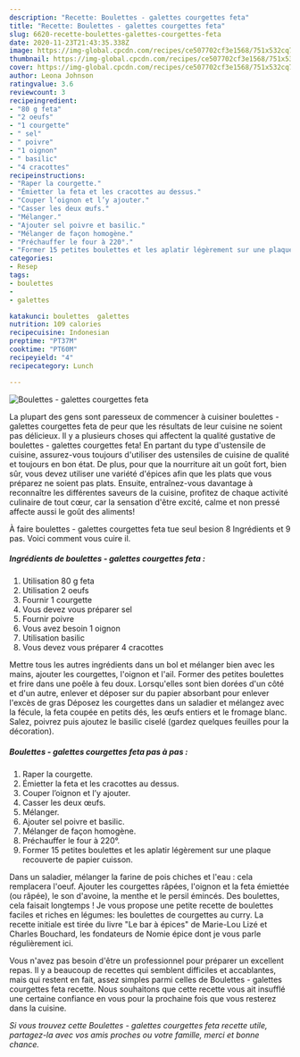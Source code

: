 ```yaml
---
description: "Recette: Boulettes - galettes courgettes feta"
title: "Recette: Boulettes - galettes courgettes feta"
slug: 6620-recette-boulettes-galettes-courgettes-feta
date: 2020-11-23T21:43:35.338Z
image: https://img-global.cpcdn.com/recipes/ce507702cf3e1568/751x532cq70/boulettes-galettes-courgettes-feta-photo-principale-de-la-recette.jpg
thumbnail: https://img-global.cpcdn.com/recipes/ce507702cf3e1568/751x532cq70/boulettes-galettes-courgettes-feta-photo-principale-de-la-recette.jpg
cover: https://img-global.cpcdn.com/recipes/ce507702cf3e1568/751x532cq70/boulettes-galettes-courgettes-feta-photo-principale-de-la-recette.jpg
author: Leona Johnson
ratingvalue: 3.6
reviewcount: 3
recipeingredient:
- "80 g feta"
- "2 oeufs"
- "1 courgette"
- " sel"
- " poivre"
- "1 oignon"
- " basilic"
- "4 cracottes"
recipeinstructions:
- "Raper la courgette."
- "Émietter la feta et les cracottes au dessus."
- "Couper l’oignon et l’y ajouter."
- "Casser les deux œufs."
- "Mélanger."
- "Ajouter sel poivre et basilic."
- "Mélanger de façon homogène."
- "Préchauffer le four à 220°."
- "Former 15 petites boulettes et les aplatir légèrement sur une plaque recouverte de papier cuisson."
categories:
- Resep
tags:
- boulettes
- 
- galettes

katakunci: boulettes  galettes 
nutrition: 109 calories
recipecuisine: Indonesian
preptime: "PT37M"
cooktime: "PT60M"
recipeyield: "4"
recipecategory: Lunch

---
```



![Boulettes - galettes courgettes feta](https://img-global.cpcdn.com/recipes/ce507702cf3e1568/751x532cq70/boulettes-galettes-courgettes-feta-photo-principale-de-la-recette.jpg)

La plupart des gens sont paresseux de commencer à cuisiner boulettes - galettes courgettes feta de peur que les résultats de leur cuisine ne soient pas délicieux. Il y a plusieurs choses qui affectent la qualité gustative de boulettes - galettes courgettes feta! En partant du type d'ustensile de cuisine, assurez-vous toujours d'utiliser des ustensiles de cuisine de qualité et toujours en bon état. De plus, pour que la nourriture ait un goût fort, bien sûr, vous devez utiliser une variété d'épices afin que les plats que vous préparez ne soient pas plats. Ensuite, entraînez-vous davantage à reconnaître les différentes saveurs de la cuisine, profitez de chaque activité culinaire de tout cœur, car la sensation d'être excité, calme et non pressé affecte aussi le goût des aliments!

<!--inarticleads1-->

À faire boulettes - galettes courgettes feta tue seul besion 8 Ingrédients et 9 pas. Voici comment vous cuire il.

##### Ingrédients de boulettes - galettes courgettes feta :

1. Utilisation 80 g feta
1. Utilisation 2 oeufs
1. Fournir 1 courgette
1. Vous devez vous préparer  sel
1. Fournir  poivre
1. Vous avez besoin 1 oignon
1. Utilisation  basilic
1. Vous devez vous préparer 4 cracottes


Mettre tous les autres ingrédients dans un bol et mélanger bien avec les mains, ajouter les courgettes, l&#39;oignon et l&#39;ail. Former des petites boulettes et frire dans une poêle à feu doux. Lorsqu&#39;elles sont bien dorées d&#39;un côté et d&#39;un autre, enlever et déposer sur du papier absorbant pour enlever l&#39;excès de gras Déposez les courgettes dans un saladier et mélangez avec la fécule, la feta coupée en petits dés, les œufs entiers et le fromage blanc. Salez, poivrez puis ajoutez le basilic ciselé (gardez quelques feuilles pour la décoration). 

<!--inarticleads2-->

##### Boulettes - galettes courgettes feta pas à pas :

1. Raper la courgette.
1. Émietter la feta et les cracottes au dessus.
1. Couper l’oignon et l’y ajouter.
1. Casser les deux œufs.
1. Mélanger.
1. Ajouter sel poivre et basilic.
1. Mélanger de façon homogène.
1. Préchauffer le four à 220°.
1. Former 15 petites boulettes et les aplatir légèrement sur une plaque recouverte de papier cuisson.


Dans un saladier, mélanger la farine de pois chiches et l&#39;eau : cela remplacera l&#39;oeuf. Ajouter les courgettes râpées, l&#39;oignon et la feta émiettée (ou râpée), le son d&#39;avoine, la menthe et le persil émincés. Des boulettes, cela faisait longtemps ! Je vous propose une petite recette de boulettes faciles et riches en légumes: les boulettes de courgettes au curry. La recette initiale est tirée du livre &#34;Le bar à épices&#34; de Marie-Lou Lizé et Charles Bouchard, les fondateurs de Nomie épice dont je vous parle régulièrement ici. 

<!--inarticleads1-->

<p>
Vous n'avez pas besoin d'être un professionnel pour préparer un excellent repas. Il y a beaucoup de recettes qui semblent difficiles et accablantes, mais qui restent en fait, assez simples parmi celles de Boulettes - galettes courgettes feta recette. Nous souhaitons que cette recette vous ait insufflé une certaine confiance en vous pour la prochaine fois que vous resterez dans la cuisine.
</p>

<p>
<i>Si vous trouvez cette Boulettes - galettes courgettes feta recette utile, partagez-la avec vos amis proches ou votre famille, merci et bonne chance.</i>
</p>
